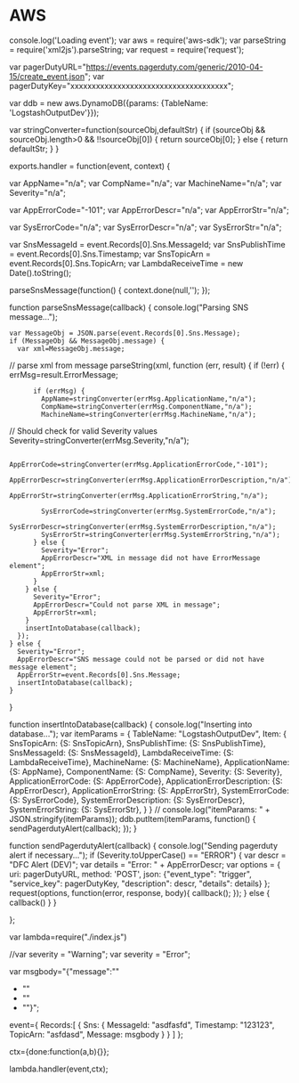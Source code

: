# AWS
console.log('Loading event');
var aws = require('aws-sdk');
var parseString = require('xml2js').parseString;
var request = require('request');

var pagerDutyURL="https://events.pagerduty.com/generic/2010-04-15/create_event.json";
var pagerDutyKey="xxxxxxxxxxxxxxxxxxxxxxxxxxxxxxxxxxxxx";

var ddb = new aws.DynamoDB({params: {TableName: 'LogstashOutputDev'}});

var stringConverter=function(sourceObj,defaultStr) {
  if (sourceObj && sourceObj.length>0  && !!sourceObj[0]) {
    return sourceObj[0];
  } else {
    return defaultStr;
  }
}

exports.handler = function(event, context) {


  var AppName="n/a";
  var CompName="n/a";
  var MachineName="n/a";
  var Severity="n/a";

  var AppErrorCode="-101";
  var AppErrorDescr="n/a";
  var AppErrorStr="n/a";

  var SysErrorCode="n/a";
  var SysErrorDescr="n/a";
  var SysErrorStr="n/a";

  var SnsMessageId = event.Records[0].Sns.MessageId;
  var SnsPublishTime = event.Records[0].Sns.Timestamp;
  var SnsTopicArn = event.Records[0].Sns.TopicArn;
  var LambdaReceiveTime = new Date().toString();

  parseSnsMessage(function() {
    context.done(null,'');
  });

  function parseSnsMessage(callback) {
    console.log("Parsing SNS message...");

    var MessageObj = JSON.parse(event.Records[0].Sns.Message);
    if (MessageObj && MessageObj.message) {
      var xml=MessageObj.message;

// parse xml from message
      parseString(xml, function (err, result) {
        if (!err) {
          errMsg=result.ErrorMessage;

          if (errMsg) {
            AppName=stringConverter(errMsg.ApplicationName,"n/a");
            CompName=stringConverter(errMsg.ComponentName,"n/a");
            MachineName=stringConverter(errMsg.MachineName,"n/a");
// Should check for valid Severity values
            Severity=stringConverter(errMsg.Severity,"n/a");

            AppErrorCode=stringConverter(errMsg.ApplicationErrorCode,"-101");
            AppErrorDescr=stringConverter(errMsg.ApplicationErrorDescription,"n/a");
            AppErrorStr=stringConverter(errMsg.ApplicationErrorString,"n/a");

            SysErrorCode=stringConverter(errMsg.SystemErrorCode,"n/a");
            SysErrorDescr=stringConverter(errMsg.SystemErrorDescription,"n/a");
            SysErrorStr=stringConverter(errMsg.SystemErrorString,"n/a");
          } else {
            Severity="Error";
            AppErrorDescr="XML in message did not have ErrorMessage element";
            AppErrorStr=xml;
          }
        } else {
          Severity="Error";
          AppErrorDescr="Could not parse XML in message";
          AppErrorStr=xml;
        }
        insertIntoDatabase(callback);
      });
    } else {
      Severity="Error";
      AppErrorDescr="SNS message could not be parsed or did not have message element";
      AppErrorStr=event.Records[0].Sns.Message;
      insertIntoDatabase(callback);
    }
  }

  function insertIntoDatabase(callback) {
    console.log("Inserting into database...");
    var itemParams = {
        TableName: "LogstashOutputDev",
        Item: {
          SnsTopicArn: {S: SnsTopicArn},
          SnsPublishTime: {S: SnsPublishTime},
          SnsMessageId: {S: SnsMessageId},
          LambdaReceiveTime: {S: LambdaReceiveTime},
          MachineName: {S: MachineName},
          ApplicationName: {S: AppName},
          ComponentName: {S: CompName},
          Severity: {S: Severity},
          ApplicationErrorCode: {S: AppErrorCode},
          ApplicationErrorDescription: {S: AppErrorDescr},
          ApplicationErrorString: {S: AppErrorStr},
          SystemErrorCode: {S: SysErrorCode},
          SystemErrorDescription: {S: SysErrorDescr},
          SystemErrorString: {S: SysErrorStr},
        }
    }
//    console.log("itemParams: " + JSON.stringify(itemParams));
    ddb.putItem(itemParams, function() {
        sendPagerdutyAlert(callback);
    });
  }


  function sendPagerdutyAlert(callback) {
    console.log("Sending pagerduty alert if necessary...");
    if (Severity.toUpperCase() == "ERROR") {
      var descr = "DFC Alert (DEV)";
      var details = "Error: " + AppErrorDescr;
      var options = {
        uri: pagerDutyURL,
        method: 'POST',
        json: {"event_type": "trigger", "service_key": pagerDutyKey,
           "description": descr, "details": details}
      };
      request(options, function(error, response, body){
          callback();
      });
    } else {
      callback()
    }
  }

};



var lambda=require("./index.js")

//var severity = "Warning";
var severity = "Error";

var msgbody="{\"message\":\""
   + "<ErrorMessage>"
   + "</ErrorMessage>"
   + "\"}";


event={
  Records:[
    {
      Sns: {
        MessageId: "asdfasfd",
        Timestamp: "123123",
        TopicArn: "asfdasd",
        Message: msgbody
      }
    }
  ]
};

ctx={done:function(a,b){}};

lambda.handler(event,ctx);


 
